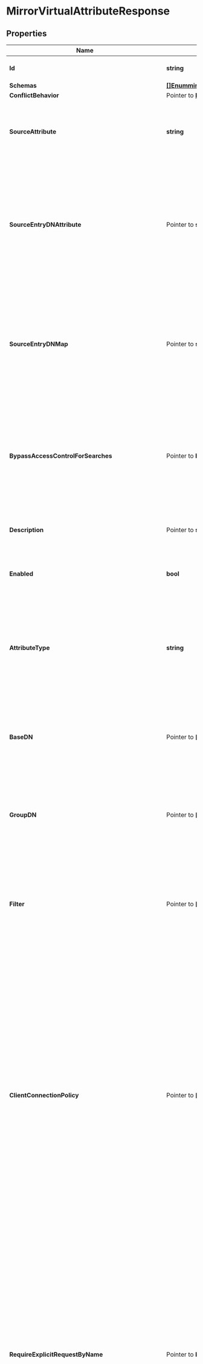 # MirrorVirtualAttributeResponse

## Properties

Name | Type | Description | Notes
------------ | ------------- | ------------- | -------------
**Id** | **string** | Name of the Virtual Attribute | 
**Schemas** | [**[]EnummirrorVirtualAttributeSchemaUrn**](EnummirrorVirtualAttributeSchemaUrn.md) |  | 
**ConflictBehavior** | Pointer to [**EnumvirtualAttributeConflictBehaviorProp**](EnumvirtualAttributeConflictBehaviorProp.md) |  | [optional] 
**SourceAttribute** | **string** | Specifies the source attribute containing the values to use for this virtual attribute. | 
**SourceEntryDNAttribute** | Pointer to **string** | Specifies the attribute containing the DN of another entry from which to obtain the source attribute providing the values for this virtual attribute. | [optional] 
**SourceEntryDNMap** | Pointer to **string** | Specifies a DN map that will be used to identify the entry from which to obtain the source attribute providing the values for this virtual attribute. | [optional] 
**BypassAccessControlForSearches** | Pointer to **bool** | Indicates whether searches performed by this virtual attribute provider should be exempted from access control restrictions. | [optional] 
**Description** | Pointer to **string** | A description for this Virtual Attribute | [optional] 
**Enabled** | **bool** | Indicates whether the Virtual Attribute is enabled for use. | 
**AttributeType** | **string** | Specifies the attribute type for the attribute whose values are to be dynamically assigned by the virtual attribute. | 
**BaseDN** | Pointer to **[]string** | Specifies the base DNs for the branches containing entries that are eligible to use this virtual attribute. | [optional] 
**GroupDN** | Pointer to **[]string** | Specifies the DNs of the groups whose members can be eligible to use this virtual attribute. | [optional] 
**Filter** | Pointer to **[]string** | Specifies the search filters to be applied against entries to determine if the virtual attribute is to be generated for those entries. | [optional] 
**ClientConnectionPolicy** | Pointer to **[]string** | Specifies a set of client connection policies for which this Virtual Attribute should be generated. If this is undefined, then this Virtual Attribute will always be generated. If it is associated with one or more client connection policies, then this Virtual Attribute will be generated only for operations requested by clients assigned to one of those client connection policies. | [optional] 
**RequireExplicitRequestByName** | Pointer to **bool** | Indicates whether attributes of this type must be explicitly included by name in the list of requested attributes. Note that this will only apply to virtual attributes which are associated with an attribute type that is operational. It will be ignored for virtual attributes associated with a non-operational attribute type. | [optional] 
**MultipleVirtualAttributeEvaluationOrderIndex** | Pointer to **int32** | Specifies the order in which virtual attribute definitions for the same attribute type will be evaluated when generating values for an entry. | [optional] 
**MultipleVirtualAttributeMergeBehavior** | Pointer to [**EnumvirtualAttributeMultipleVirtualAttributeMergeBehaviorProp**](EnumvirtualAttributeMultipleVirtualAttributeMergeBehaviorProp.md) |  | [optional] 
**AllowIndexConflicts** | Pointer to **bool** | Indicates whether the server should allow creating or altering this virtual attribute definition even if it conflicts with one or more indexes defined in the server. | [optional] 
**Meta** | Pointer to [**MetaMeta**](MetaMeta.md) |  | [optional] 
**Urnpingidentityschemasconfigurationmessages20** | Pointer to [**MetaUrnPingidentitySchemasConfigurationMessages20**](MetaUrnPingidentitySchemasConfigurationMessages20.md) |  | [optional] 

## Methods

### NewMirrorVirtualAttributeResponse

`func NewMirrorVirtualAttributeResponse(id string, schemas []EnummirrorVirtualAttributeSchemaUrn, sourceAttribute string, enabled bool, attributeType string, ) *MirrorVirtualAttributeResponse`

NewMirrorVirtualAttributeResponse instantiates a new MirrorVirtualAttributeResponse object
This constructor will assign default values to properties that have it defined,
and makes sure properties required by API are set, but the set of arguments
will change when the set of required properties is changed

### NewMirrorVirtualAttributeResponseWithDefaults

`func NewMirrorVirtualAttributeResponseWithDefaults() *MirrorVirtualAttributeResponse`

NewMirrorVirtualAttributeResponseWithDefaults instantiates a new MirrorVirtualAttributeResponse object
This constructor will only assign default values to properties that have it defined,
but it doesn't guarantee that properties required by API are set

### GetId

`func (o *MirrorVirtualAttributeResponse) GetId() string`

GetId returns the Id field if non-nil, zero value otherwise.

### GetIdOk

`func (o *MirrorVirtualAttributeResponse) GetIdOk() (*string, bool)`

GetIdOk returns a tuple with the Id field if it's non-nil, zero value otherwise
and a boolean to check if the value has been set.

### SetId

`func (o *MirrorVirtualAttributeResponse) SetId(v string)`

SetId sets Id field to given value.


### GetSchemas

`func (o *MirrorVirtualAttributeResponse) GetSchemas() []EnummirrorVirtualAttributeSchemaUrn`

GetSchemas returns the Schemas field if non-nil, zero value otherwise.

### GetSchemasOk

`func (o *MirrorVirtualAttributeResponse) GetSchemasOk() (*[]EnummirrorVirtualAttributeSchemaUrn, bool)`

GetSchemasOk returns a tuple with the Schemas field if it's non-nil, zero value otherwise
and a boolean to check if the value has been set.

### SetSchemas

`func (o *MirrorVirtualAttributeResponse) SetSchemas(v []EnummirrorVirtualAttributeSchemaUrn)`

SetSchemas sets Schemas field to given value.


### GetConflictBehavior

`func (o *MirrorVirtualAttributeResponse) GetConflictBehavior() EnumvirtualAttributeConflictBehaviorProp`

GetConflictBehavior returns the ConflictBehavior field if non-nil, zero value otherwise.

### GetConflictBehaviorOk

`func (o *MirrorVirtualAttributeResponse) GetConflictBehaviorOk() (*EnumvirtualAttributeConflictBehaviorProp, bool)`

GetConflictBehaviorOk returns a tuple with the ConflictBehavior field if it's non-nil, zero value otherwise
and a boolean to check if the value has been set.

### SetConflictBehavior

`func (o *MirrorVirtualAttributeResponse) SetConflictBehavior(v EnumvirtualAttributeConflictBehaviorProp)`

SetConflictBehavior sets ConflictBehavior field to given value.

### HasConflictBehavior

`func (o *MirrorVirtualAttributeResponse) HasConflictBehavior() bool`

HasConflictBehavior returns a boolean if a field has been set.

### GetSourceAttribute

`func (o *MirrorVirtualAttributeResponse) GetSourceAttribute() string`

GetSourceAttribute returns the SourceAttribute field if non-nil, zero value otherwise.

### GetSourceAttributeOk

`func (o *MirrorVirtualAttributeResponse) GetSourceAttributeOk() (*string, bool)`

GetSourceAttributeOk returns a tuple with the SourceAttribute field if it's non-nil, zero value otherwise
and a boolean to check if the value has been set.

### SetSourceAttribute

`func (o *MirrorVirtualAttributeResponse) SetSourceAttribute(v string)`

SetSourceAttribute sets SourceAttribute field to given value.


### GetSourceEntryDNAttribute

`func (o *MirrorVirtualAttributeResponse) GetSourceEntryDNAttribute() string`

GetSourceEntryDNAttribute returns the SourceEntryDNAttribute field if non-nil, zero value otherwise.

### GetSourceEntryDNAttributeOk

`func (o *MirrorVirtualAttributeResponse) GetSourceEntryDNAttributeOk() (*string, bool)`

GetSourceEntryDNAttributeOk returns a tuple with the SourceEntryDNAttribute field if it's non-nil, zero value otherwise
and a boolean to check if the value has been set.

### SetSourceEntryDNAttribute

`func (o *MirrorVirtualAttributeResponse) SetSourceEntryDNAttribute(v string)`

SetSourceEntryDNAttribute sets SourceEntryDNAttribute field to given value.

### HasSourceEntryDNAttribute

`func (o *MirrorVirtualAttributeResponse) HasSourceEntryDNAttribute() bool`

HasSourceEntryDNAttribute returns a boolean if a field has been set.

### GetSourceEntryDNMap

`func (o *MirrorVirtualAttributeResponse) GetSourceEntryDNMap() string`

GetSourceEntryDNMap returns the SourceEntryDNMap field if non-nil, zero value otherwise.

### GetSourceEntryDNMapOk

`func (o *MirrorVirtualAttributeResponse) GetSourceEntryDNMapOk() (*string, bool)`

GetSourceEntryDNMapOk returns a tuple with the SourceEntryDNMap field if it's non-nil, zero value otherwise
and a boolean to check if the value has been set.

### SetSourceEntryDNMap

`func (o *MirrorVirtualAttributeResponse) SetSourceEntryDNMap(v string)`

SetSourceEntryDNMap sets SourceEntryDNMap field to given value.

### HasSourceEntryDNMap

`func (o *MirrorVirtualAttributeResponse) HasSourceEntryDNMap() bool`

HasSourceEntryDNMap returns a boolean if a field has been set.

### GetBypassAccessControlForSearches

`func (o *MirrorVirtualAttributeResponse) GetBypassAccessControlForSearches() bool`

GetBypassAccessControlForSearches returns the BypassAccessControlForSearches field if non-nil, zero value otherwise.

### GetBypassAccessControlForSearchesOk

`func (o *MirrorVirtualAttributeResponse) GetBypassAccessControlForSearchesOk() (*bool, bool)`

GetBypassAccessControlForSearchesOk returns a tuple with the BypassAccessControlForSearches field if it's non-nil, zero value otherwise
and a boolean to check if the value has been set.

### SetBypassAccessControlForSearches

`func (o *MirrorVirtualAttributeResponse) SetBypassAccessControlForSearches(v bool)`

SetBypassAccessControlForSearches sets BypassAccessControlForSearches field to given value.

### HasBypassAccessControlForSearches

`func (o *MirrorVirtualAttributeResponse) HasBypassAccessControlForSearches() bool`

HasBypassAccessControlForSearches returns a boolean if a field has been set.

### GetDescription

`func (o *MirrorVirtualAttributeResponse) GetDescription() string`

GetDescription returns the Description field if non-nil, zero value otherwise.

### GetDescriptionOk

`func (o *MirrorVirtualAttributeResponse) GetDescriptionOk() (*string, bool)`

GetDescriptionOk returns a tuple with the Description field if it's non-nil, zero value otherwise
and a boolean to check if the value has been set.

### SetDescription

`func (o *MirrorVirtualAttributeResponse) SetDescription(v string)`

SetDescription sets Description field to given value.

### HasDescription

`func (o *MirrorVirtualAttributeResponse) HasDescription() bool`

HasDescription returns a boolean if a field has been set.

### GetEnabled

`func (o *MirrorVirtualAttributeResponse) GetEnabled() bool`

GetEnabled returns the Enabled field if non-nil, zero value otherwise.

### GetEnabledOk

`func (o *MirrorVirtualAttributeResponse) GetEnabledOk() (*bool, bool)`

GetEnabledOk returns a tuple with the Enabled field if it's non-nil, zero value otherwise
and a boolean to check if the value has been set.

### SetEnabled

`func (o *MirrorVirtualAttributeResponse) SetEnabled(v bool)`

SetEnabled sets Enabled field to given value.


### GetAttributeType

`func (o *MirrorVirtualAttributeResponse) GetAttributeType() string`

GetAttributeType returns the AttributeType field if non-nil, zero value otherwise.

### GetAttributeTypeOk

`func (o *MirrorVirtualAttributeResponse) GetAttributeTypeOk() (*string, bool)`

GetAttributeTypeOk returns a tuple with the AttributeType field if it's non-nil, zero value otherwise
and a boolean to check if the value has been set.

### SetAttributeType

`func (o *MirrorVirtualAttributeResponse) SetAttributeType(v string)`

SetAttributeType sets AttributeType field to given value.


### GetBaseDN

`func (o *MirrorVirtualAttributeResponse) GetBaseDN() []string`

GetBaseDN returns the BaseDN field if non-nil, zero value otherwise.

### GetBaseDNOk

`func (o *MirrorVirtualAttributeResponse) GetBaseDNOk() (*[]string, bool)`

GetBaseDNOk returns a tuple with the BaseDN field if it's non-nil, zero value otherwise
and a boolean to check if the value has been set.

### SetBaseDN

`func (o *MirrorVirtualAttributeResponse) SetBaseDN(v []string)`

SetBaseDN sets BaseDN field to given value.

### HasBaseDN

`func (o *MirrorVirtualAttributeResponse) HasBaseDN() bool`

HasBaseDN returns a boolean if a field has been set.

### GetGroupDN

`func (o *MirrorVirtualAttributeResponse) GetGroupDN() []string`

GetGroupDN returns the GroupDN field if non-nil, zero value otherwise.

### GetGroupDNOk

`func (o *MirrorVirtualAttributeResponse) GetGroupDNOk() (*[]string, bool)`

GetGroupDNOk returns a tuple with the GroupDN field if it's non-nil, zero value otherwise
and a boolean to check if the value has been set.

### SetGroupDN

`func (o *MirrorVirtualAttributeResponse) SetGroupDN(v []string)`

SetGroupDN sets GroupDN field to given value.

### HasGroupDN

`func (o *MirrorVirtualAttributeResponse) HasGroupDN() bool`

HasGroupDN returns a boolean if a field has been set.

### GetFilter

`func (o *MirrorVirtualAttributeResponse) GetFilter() []string`

GetFilter returns the Filter field if non-nil, zero value otherwise.

### GetFilterOk

`func (o *MirrorVirtualAttributeResponse) GetFilterOk() (*[]string, bool)`

GetFilterOk returns a tuple with the Filter field if it's non-nil, zero value otherwise
and a boolean to check if the value has been set.

### SetFilter

`func (o *MirrorVirtualAttributeResponse) SetFilter(v []string)`

SetFilter sets Filter field to given value.

### HasFilter

`func (o *MirrorVirtualAttributeResponse) HasFilter() bool`

HasFilter returns a boolean if a field has been set.

### GetClientConnectionPolicy

`func (o *MirrorVirtualAttributeResponse) GetClientConnectionPolicy() []string`

GetClientConnectionPolicy returns the ClientConnectionPolicy field if non-nil, zero value otherwise.

### GetClientConnectionPolicyOk

`func (o *MirrorVirtualAttributeResponse) GetClientConnectionPolicyOk() (*[]string, bool)`

GetClientConnectionPolicyOk returns a tuple with the ClientConnectionPolicy field if it's non-nil, zero value otherwise
and a boolean to check if the value has been set.

### SetClientConnectionPolicy

`func (o *MirrorVirtualAttributeResponse) SetClientConnectionPolicy(v []string)`

SetClientConnectionPolicy sets ClientConnectionPolicy field to given value.

### HasClientConnectionPolicy

`func (o *MirrorVirtualAttributeResponse) HasClientConnectionPolicy() bool`

HasClientConnectionPolicy returns a boolean if a field has been set.

### GetRequireExplicitRequestByName

`func (o *MirrorVirtualAttributeResponse) GetRequireExplicitRequestByName() bool`

GetRequireExplicitRequestByName returns the RequireExplicitRequestByName field if non-nil, zero value otherwise.

### GetRequireExplicitRequestByNameOk

`func (o *MirrorVirtualAttributeResponse) GetRequireExplicitRequestByNameOk() (*bool, bool)`

GetRequireExplicitRequestByNameOk returns a tuple with the RequireExplicitRequestByName field if it's non-nil, zero value otherwise
and a boolean to check if the value has been set.

### SetRequireExplicitRequestByName

`func (o *MirrorVirtualAttributeResponse) SetRequireExplicitRequestByName(v bool)`

SetRequireExplicitRequestByName sets RequireExplicitRequestByName field to given value.

### HasRequireExplicitRequestByName

`func (o *MirrorVirtualAttributeResponse) HasRequireExplicitRequestByName() bool`

HasRequireExplicitRequestByName returns a boolean if a field has been set.

### GetMultipleVirtualAttributeEvaluationOrderIndex

`func (o *MirrorVirtualAttributeResponse) GetMultipleVirtualAttributeEvaluationOrderIndex() int32`

GetMultipleVirtualAttributeEvaluationOrderIndex returns the MultipleVirtualAttributeEvaluationOrderIndex field if non-nil, zero value otherwise.

### GetMultipleVirtualAttributeEvaluationOrderIndexOk

`func (o *MirrorVirtualAttributeResponse) GetMultipleVirtualAttributeEvaluationOrderIndexOk() (*int32, bool)`

GetMultipleVirtualAttributeEvaluationOrderIndexOk returns a tuple with the MultipleVirtualAttributeEvaluationOrderIndex field if it's non-nil, zero value otherwise
and a boolean to check if the value has been set.

### SetMultipleVirtualAttributeEvaluationOrderIndex

`func (o *MirrorVirtualAttributeResponse) SetMultipleVirtualAttributeEvaluationOrderIndex(v int32)`

SetMultipleVirtualAttributeEvaluationOrderIndex sets MultipleVirtualAttributeEvaluationOrderIndex field to given value.

### HasMultipleVirtualAttributeEvaluationOrderIndex

`func (o *MirrorVirtualAttributeResponse) HasMultipleVirtualAttributeEvaluationOrderIndex() bool`

HasMultipleVirtualAttributeEvaluationOrderIndex returns a boolean if a field has been set.

### GetMultipleVirtualAttributeMergeBehavior

`func (o *MirrorVirtualAttributeResponse) GetMultipleVirtualAttributeMergeBehavior() EnumvirtualAttributeMultipleVirtualAttributeMergeBehaviorProp`

GetMultipleVirtualAttributeMergeBehavior returns the MultipleVirtualAttributeMergeBehavior field if non-nil, zero value otherwise.

### GetMultipleVirtualAttributeMergeBehaviorOk

`func (o *MirrorVirtualAttributeResponse) GetMultipleVirtualAttributeMergeBehaviorOk() (*EnumvirtualAttributeMultipleVirtualAttributeMergeBehaviorProp, bool)`

GetMultipleVirtualAttributeMergeBehaviorOk returns a tuple with the MultipleVirtualAttributeMergeBehavior field if it's non-nil, zero value otherwise
and a boolean to check if the value has been set.

### SetMultipleVirtualAttributeMergeBehavior

`func (o *MirrorVirtualAttributeResponse) SetMultipleVirtualAttributeMergeBehavior(v EnumvirtualAttributeMultipleVirtualAttributeMergeBehaviorProp)`

SetMultipleVirtualAttributeMergeBehavior sets MultipleVirtualAttributeMergeBehavior field to given value.

### HasMultipleVirtualAttributeMergeBehavior

`func (o *MirrorVirtualAttributeResponse) HasMultipleVirtualAttributeMergeBehavior() bool`

HasMultipleVirtualAttributeMergeBehavior returns a boolean if a field has been set.

### GetAllowIndexConflicts

`func (o *MirrorVirtualAttributeResponse) GetAllowIndexConflicts() bool`

GetAllowIndexConflicts returns the AllowIndexConflicts field if non-nil, zero value otherwise.

### GetAllowIndexConflictsOk

`func (o *MirrorVirtualAttributeResponse) GetAllowIndexConflictsOk() (*bool, bool)`

GetAllowIndexConflictsOk returns a tuple with the AllowIndexConflicts field if it's non-nil, zero value otherwise
and a boolean to check if the value has been set.

### SetAllowIndexConflicts

`func (o *MirrorVirtualAttributeResponse) SetAllowIndexConflicts(v bool)`

SetAllowIndexConflicts sets AllowIndexConflicts field to given value.

### HasAllowIndexConflicts

`func (o *MirrorVirtualAttributeResponse) HasAllowIndexConflicts() bool`

HasAllowIndexConflicts returns a boolean if a field has been set.

### GetMeta

`func (o *MirrorVirtualAttributeResponse) GetMeta() MetaMeta`

GetMeta returns the Meta field if non-nil, zero value otherwise.

### GetMetaOk

`func (o *MirrorVirtualAttributeResponse) GetMetaOk() (*MetaMeta, bool)`

GetMetaOk returns a tuple with the Meta field if it's non-nil, zero value otherwise
and a boolean to check if the value has been set.

### SetMeta

`func (o *MirrorVirtualAttributeResponse) SetMeta(v MetaMeta)`

SetMeta sets Meta field to given value.

### HasMeta

`func (o *MirrorVirtualAttributeResponse) HasMeta() bool`

HasMeta returns a boolean if a field has been set.

### GetUrnpingidentityschemasconfigurationmessages20

`func (o *MirrorVirtualAttributeResponse) GetUrnpingidentityschemasconfigurationmessages20() MetaUrnPingidentitySchemasConfigurationMessages20`

GetUrnpingidentityschemasconfigurationmessages20 returns the Urnpingidentityschemasconfigurationmessages20 field if non-nil, zero value otherwise.

### GetUrnpingidentityschemasconfigurationmessages20Ok

`func (o *MirrorVirtualAttributeResponse) GetUrnpingidentityschemasconfigurationmessages20Ok() (*MetaUrnPingidentitySchemasConfigurationMessages20, bool)`

GetUrnpingidentityschemasconfigurationmessages20Ok returns a tuple with the Urnpingidentityschemasconfigurationmessages20 field if it's non-nil, zero value otherwise
and a boolean to check if the value has been set.

### SetUrnpingidentityschemasconfigurationmessages20

`func (o *MirrorVirtualAttributeResponse) SetUrnpingidentityschemasconfigurationmessages20(v MetaUrnPingidentitySchemasConfigurationMessages20)`

SetUrnpingidentityschemasconfigurationmessages20 sets Urnpingidentityschemasconfigurationmessages20 field to given value.

### HasUrnpingidentityschemasconfigurationmessages20

`func (o *MirrorVirtualAttributeResponse) HasUrnpingidentityschemasconfigurationmessages20() bool`

HasUrnpingidentityschemasconfigurationmessages20 returns a boolean if a field has been set.


[[Back to Model list]](../README.md#documentation-for-models) [[Back to API list]](../README.md#documentation-for-api-endpoints) [[Back to README]](../README.md)


